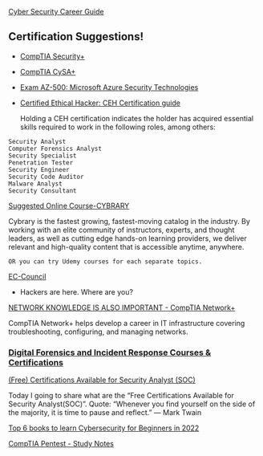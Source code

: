 

[Cyber Security Career Guide](https://cyber.gc.ca/sites/default/files/2020-09/2021-0089-student-guide-e-sept25-2.pdf)

## Certification Suggestions!

- [CompTIA Security+](https://www.comptia.org/certifications/security)

- [CompTIA CySA+](https://www.comptia.org/landing/cysaplus/index.html?utm_compid=cpc-google-paid_search_certs-CySa%2B-text_ad-na-cysa%2B-B2C&gclid=Cj0KCQiA64GRBhCZARIsAHOLriKbwcRfzafeXBRjc67m128-qNZf157WknuWH6KblT_6gctNSBfwd90aAgbUEALw_wcB)

- [Exam AZ-500: Microsoft Azure Security Technologies](https://docs.microsoft.com/en-us/learn/certifications/exams/az-500)

- [Certified Ethical Hacker: CEH Certification guide](https://cybersecurityguide.org/programs/cybersecurity-certifications/ceh/)

	Holding a CEH certification indicates the holder has acquired essential skills required to work in the following roles, among others:
```
Security Analyst
Computer Forensics Analyst
Security Specialist
Penetration Tester
Security Engineer
Security Code Auditor
Malware Analyst
Security Consultant
```

[Suggested Online Course-CYBRARY](https://www.cybrary.it/)

Cybrary is the fastest growing, fastest-moving catalog in the industry. By working with an elite community of instructors, experts, and thought leaders, as well as cutting edge hands-on learning providers, we deliver relevant and high-quality content that is accessible anytime, anywhere.

`OR you can try Udemy courses for each separate topics.`

[EC-Council](https://www.eccouncil.org/)

- Hackers are here. Where are you?

[NETWORK KNOWLEDGE IS ALSO IMPORTANT - CompTIA Network+](https://www.comptia.org/certifications/network)

CompTIA Network+ helps develop a career in IT infrastructure covering troubleshooting, configuring, and managing networks.

### [Digital Forensics and Incident Response Courses & Certifications](https://www.sans.org/cyber-security-courses/?focus-area=digital-forensics&msc=dfir-lp)

[(Free) Certifications Available for Security Analyst (SOC)](https://medium.com/@gouthamvishwanath/free-certifications-available-for-security-analyst-soc-7b195e4a76ef)

Today I going to share what are the “Free Certifications Available for Security Analyst(SOC)”.
Quote: “Whenever you find yourself on the side of the majority, it is time to pause and reflect.” — Mark Twain

[Top 6 books to learn Cybersecurity for Beginners in 2022](https://medium.com/@madaniram2698/top-6-books-to-learn-cybersecurity-for-beginners-in-2022-e6c1bbe3a896)

[CompTIA Pentest - Study Notes](https://cdn.fs.teachablecdn.com/7STY2PavQBe3HOJ4ORyx)

